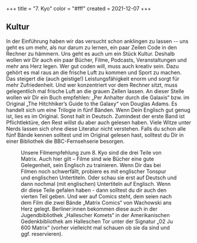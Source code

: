 +++
title = "7. Kyo"
color = "#fff"
created = 2021-12-07
+++

<script lang="ts">
  import Figure from '$lib/components/Figure.svelte';
</script>

## Kultur

In der Einführung haben wir das versucht schon anklingen zu lassen -- uns geht es um mehr, als nur darum zu lernen, ein
paar Zeilen Code in den Rechner zu hämmern. Uns geht es auch um ein Stück Kultur. Deshalb wollen wir Dir auch ein paar
Bücher, Filme, Podcasts, Veranstaltungen und mehr ans Herz legen. Wer gut coden will, muss auch kreativ sein. Dazu
gehört es mal raus an die frische Luft zu kommen und Sport zu machen. Das steigert die (auch geistige!)
Leistungsfähigkeit enorm und sorgt für mehr Zufriedenheit. Und wer konzentriert vor dem Rechner sitzt, muss gelegentlich
mal frische Luft an die grauen Zellen lassen. An dieser Stelle wollen wir Dir ein Buch empfehlen: „Per Anhalter durch
die Galaxis“ bzw. im Original „The Hitchhiker’s Guide to the Galaxy“ von Douglas Adams. Es handelt sich um eine Trilogie
in fünf Bänden. Wenn Dein Englisch gut genug ist, lies es im Original. Sonst halt in Deutsch. Zumindest der erste Band
ist Pflichtlektüre, den Rest willst du aber auch gelesen haben. Viele Witze unter Nerds lassen sich ohne diese Literatur
nicht verstehen. Falls du schon alle fünf Bände kennen solltest und im Original gelesen hast, solltest du Dir in einer
Bibliothek die BBC-Fernsehserie besorgen.

<Figure src="/images/kyo-7/Matrix-logo.png" alt="Matrix"/>

Unsere Filmempfehlung zum 8. Kyo sind die drei Teile von Matrix. Auch hier gilt – Filme sind wie Bücher eine gute
Gelegenheit, sein Englisch zu trainieren. Wenn Dir das bei Filmen noch schwerfällt, probiere es mit englischer Tonspur
und englischen Untertiteln. Oder schau sie erst auf Deutsch und dann nochmal (mit englischen) Untertiteln auf Englisch.
Wenn dir diese Teile gefalen haben - dann solltest du dir auch den vierten Teil geben. Und wer auf Comics steht, dem
seien nach dem Film die zwei Bände „Matrix Comics“ von Wachowski ans Herz gelegt. Berliner:innen bekommen diese auch in
der Jugendbibliothek „Hallescher Komets“ in der Amerikanischen Gedenkbibliothek am Halleschen Tor unter der Signatur „02
Ju 600 Matrix“ (vorher vielleicht mal schauen ob sie da sind und ggf. reservieren).
